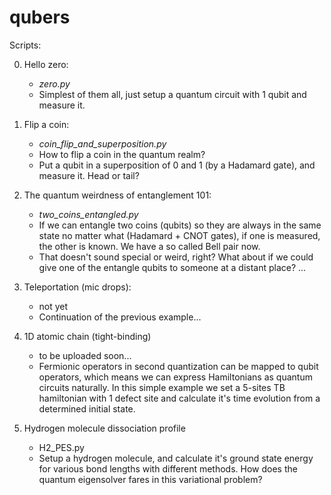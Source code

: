 # qubers

Scripts:

0. Hello zero:
   - *zero.py*
   - Simplest of them all, just setup a quantum circuit with 1 qubit and measure it.
  
1. Flip a coin:
   - *coin_flip_and_superposition.py*
   - How to flip a coin in the quantum realm?
   - Put a qubit in a superposition of 0 and 1 (by a Hadamard gate), and measure it. Head or tail?
    
2. The quantum weirdness of entanglement 101:
   - *two_coins_entangled.py*
   - If we can entangle two coins (qubits) so they are always in the same state no matter what (Hadamard + CNOT gates), if one is measured, the other is known. We have a so called Bell pair now.
   - That doesn't sound special or weird, right? What about if we could give one of the entangle qubits to someone at a distant place? ...
 
3. Teleportation (mic drops):
   - not  yet
   - Continuation of the previous example...
    
4. 1D atomic chain (tight-binding)
   - to be uploaded soon...
   - Fermionic operators in second quantization can be mapped to qubit operators, which means we can express Hamiltonians as quantum circuits naturally. In this simple example we set a 5-sites TB hamiltonian with 1 defect site and calculate it's time evolution from a determined initial state.

5. Hydrogen molecule dissociation profile
   - H2_PES.py
   - Setup a hydrogen molecule, and calculate it's ground state energy for various bond lengths with different methods. How does the quantum eigensolver fares in this variational problem?

